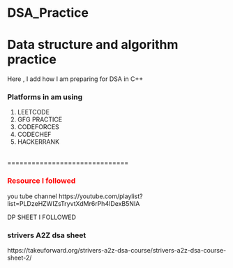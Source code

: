 # DSA_Practice
Data structure and algorithm practice
===============================

Here , I add how I am preparing for DSA in C++
<h3>Platforms in am using </h3>

1. LEETCODE
2. GFG PRACTICE
3. CODEFORCES
4. CODECHEF
5. HACKERRANK 
<br>
==============================

<h3><p style="color:red;"> Resource I followed </p></h3>
you tube channel
https://youtube.com/playlist?list=PLDzeHZWIZsTryvtXdMr6rPh4IDexB5NIA

DP SHEET I FOLLOWED 

<h3> strivers A2Z dsa sheet</h3>
https://takeuforward.org/strivers-a2z-dsa-course/strivers-a2z-dsa-course-sheet-2/

